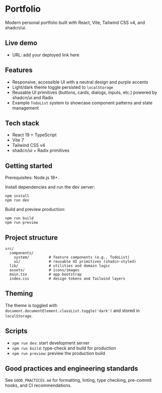 # Portfolio

Modern personal portfolio built with React, Vite, Tailwind CSS v4, and shadcn/ui.

## Live demo

- URL: add your deployed link here

## Features

- Responsive, accessible UI with a neutral design and purple accents
- Light/dark theme toggle persisted to `localStorage`
- Reusable UI primitives (buttons, cards, dialogs, inputs, etc.) powered by shadcn/ui and Radix
- Example `TodoList` system to showcase component patterns and state management

## Tech stack

- React 19 + TypeScript
- Vite 7
- Tailwind CSS v4
- shadcn/ui + Radix primitives

## Getting started

Prerequisites: Node.js 18+.

Install dependencies and run the dev server:

```
npm install
npm run dev
```

Build and preview production:

```
npm run build
npm run preview
```

## Project structure

```
src/
  components/
    system/         # feature components (e.g., TodoList)
    ui/             # reusable UI primitives (shadcn-styled)
  lib/              # utilities and domain logic
  assets/           # icons/images
  main.tsx          # app bootstrap
  index.css         # design tokens and Tailwind layers
```

## Theming

The theme is toggled with `document.documentElement.classList.toggle('dark')` and stored in `localStorage`.

## Scripts

- `npm run dev`: start development server
- `npm run build`: type-check and build for production
- `npm run preview`: preview the production build

## Good practices and engineering standards

See `GOOD_PRACTICES.md` for formatting, linting, type checking, pre-commit hooks, and CI recommendations.
